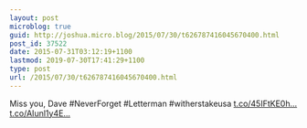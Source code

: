 ```yaml
---
layout: post
microblog: true
guid: http://joshua.micro.blog/2015/07/30/t626787416045670400.html
post_id: 37522
date: 2015-07-31T03:12:19+1100
lastmod: 2019-07-30T17:41:29+1100
type: post
url: /2015/07/30/t626787416045670400.html
---
```

Miss you, Dave #NeverForget #Letterman #witherstakeusa [t.co/45IFtKE0h...](http://t.co/45IFtKE0hz) [t.co/AIunl1y4E...](http://t.co/AIunl1y4ES)

